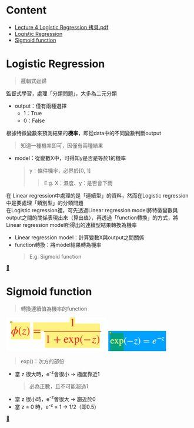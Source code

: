 # Content
- [Lecture 4 Logistic Regression 拷貝.pdf](https://github.com/vanikk06/Machine-Learning/blob/master/Logistic%20Regression/Lecture%204%20Logistic%20Regression%20%E6%8B%B7%E8%B2%9D.pdf)
- [Logistic Regression](https://github.com/vanikk06/Machine-Learning/tree/master/Logistic%20Regression#logistic-regression)
- [Sigmoid function](https://github.com/vanikk06/Machine-Learning/tree/master/Logistic%20Regression#sigmoid-function)


# Logistic Regression
  > 邏輯式迴歸

監督式學習，處理「分類問題」，大多為二元分類

- output：僅有兩種選擇
  - 1：True
  - 0：False
  
根據特徵變數來預測結果的**機率**，即從data中的不同變數判斷output
> 知道一種機率即可，因僅有兩種結果

- model：從變數X中，可得知y是否是等於1的機率
  > y：條件機率，必界於\[0, 1]
  >> E.g. X：濕度、y：是否會下雨
  
在 Linear regression中處理的是「連續型」的資料，然而在Logistic regression中是要處理「類別型」的分類問題\
在Logistic regression裡，可先透過Linear regression model將特徵變數與output之間的關係表現出來（算出值），再透過「function轉換」的方式，將Linear regression model所得出的連續型結果轉換為機率
  - Linear regression model：計算變數X與output之間關係
  - function轉換：將model結果轉為機率
    > E.g. Sigmoid function

[🥃](https://github.com/vanikk06/Machine-Learning/tree/master/Logistic%20Regression#content)

# Sigmoid function
  > 轉換連續值為機率的function
  
![](https://github.com/vanikk06/Machine-Learning/blob/master/Logistic%20Regression/image/Snipaste_2020-02-20_03-04-40.png) 
![](https://github.com/vanikk06/Machine-Learning/blob/master/Logistic%20Regression/image/Snipaste_2020-02-20_03-05-10.png)
> exp()：次方的部份
  - 當 z 很大時，e<sup>-z</sup>會很小 → 極度靠近1
    > 必為正數，且不可能超過1
  - 當 z 很小時，e<sup>-z</sup>會很大 → 趨近於0
  - 當 z = 0 時，e<sup>-z</sup> = 1 → 1/2（即0.5）



[🥤](https://github.com/vanikk06/Machine-Learning/tree/master/Logistic%20Regression#content)
